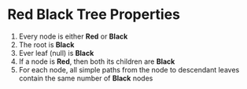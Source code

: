 # Red Black Tree Properties
1. Every node is either **Red** or **Black**
2. The root is **Black**
3. Ever leaf (null) is **Black**
4. If a node is **Red**, then both its children are **Black**
5. For each node, all simple paths from the node to descendant leaves contain the same number of **Black** nodes